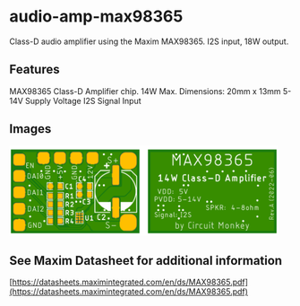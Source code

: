 # audio-amp-max98365
Class-D audio amplifier using the Maxim MAX98365.  I2S input, 18W output.

## Features
MAX98365 Class-D Amplifier chip.  14W Max.
Dimensions:  20mm x 13mm
5-14V Supply Voltage
I2S Signal Input

## Images
<img src="Documents/images/audio-amp-max98365-fab-top.png" height="160" /><img src="Documents/images/audio-amp-max98365-fab-bottom.png" height="160" />

## See Maxim Datasheet for additional information
[https://datasheets.maximintegrated.com/en/ds/MAX98365.pdf](https://datasheets.maximintegrated.com/en/ds/MAX98365.pdf)
